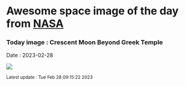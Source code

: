 
# Awesome space image of the day from [NASA](https://api.nasa.gov/)

### Today image : Crescent Moon Beyond Greek Temple
Date : 2023-02-28

![](https://apod.nasa.gov/apod/image/2302/CrescentPoseiden_Chasiotis_1080.jpg)

<small>Latest update : Tue Feb 28 09:15:22 2023</small>
        